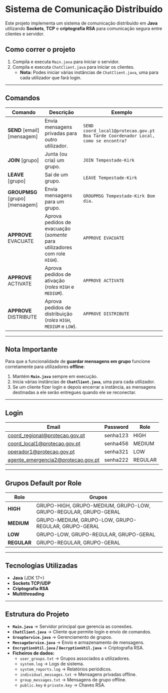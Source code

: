 # Sistema de Comunicação Distribuído

Este projeto implementa um sistema de comunicação distribuído em **Java** utilizando **Sockets**, **TCP** e **criptografia RSA** para comunicação segura entre clientes e servidor.

## Como correr o projeto
1. Compila e executa `Main.java` para iniciar o servidor.  
2. Compila e executa `ChatClient.java` para iniciar os clientes.  
   - **Nota:** Podes iniciar várias instâncias de `ChatClient.java`, uma para cada utilizador que fará login.  

---

## Comandos
| Comando                          | Descrição                                                                                 | Exemplo                                                                           |
|----------------------------------|------------------------------------------------------------------------------------------|----------------------------------------------------------------------------------|
| **SEND** [email] [mensagem]      | Envia mensagens privadas para outro utilizador.                                          | `SEND coord_local1@protecao.gov.pt Boa Tarde Coordenador Local, como se encontra?` |
| **JOIN** [grupo]                 | Junta (ou cria) um grupo.                                                                | `JOIN Tempestade-Kirk`                                                            |
| **LEAVE** [grupo]                | Sai de um grupo.                                                                         | `LEAVE Tempestade-Kirk`                                                           |
| **GROUPMSG** [grupo] [mensagem]  | Envia mensagens para um grupo.                                                           | `GROUPMSG Tempestade-Kirk Bom dia.`                                               |
| **APPROVE** EVACUATE             | Aprova pedidos de evacuação (*somente* para utilizadores com role `HIGH`).               | `APPROVE EVACUATE`                                                                |
| **APPROVE** ACTIVATE             | Aprova pedidos de ativação (*roles* `HIGH` e `MEDIUM`).                                  | `APPROVE ACTIVATE`                                                                |
| **APPROVE** DISTRIBUTE           | Aprova pedidos de distribuição (*roles* `HIGH`, `MEDIUM` e `LOW`).                       | `APPROVE DISTRIBUTE`                                                              |

---

## Nota Importante  
Para que a funcionalidade de **guardar mensagens em grupo** funcione corretamente para utilizadores **offline**:
1. Mantém **`Main.java`** sempre em execução.
2. Inicia várias instâncias de **`ChatClient.java`**, uma para cada utilizador.
3. Se um cliente fizer login e depois encerrar a instância, as mensagens destinadas a ele serão entregues quando ele se reconectar.

---

## Login

| Email                             | Password | Role    |
|-----------------------------------|----------|---------|
| coord_regional@protecao.gov.pt    | senha123 | HIGH    |
| coord_local1@protecao.gov.pt      | senha456 | MEDIUM  |
| operador1@protecao.gov.pt         | senha321 | LOW     |
| agente_emergencia2@protecao.gov.pt| senha222 | REGULAR |

---

## Grupos Default por Role
| Role    | Grupos                                                           |
|---------|------------------------------------------------------------------|
| **HIGH**    | GRUPO-HIGH, GRUPO-MEDIUM, GRUPO-LOW, GRUPO-REGULAR, GRUPO-GERAL |
| **MEDIUM**  | GRUPO-MEDIUM, GRUPO-LOW, GRUPO-REGULAR, GRUPO-GERAL             |
| **LOW**     | GRUPO-LOW, GRUPO-REGULAR, GRUPO-GERAL                           |
| **REGULAR** | GRUPO-REGULAR, GRUPO-GERAL                                      |

---

## Tecnologias Utilizadas
- **Java** (JDK 17+)
- **Sockets TCP/UDP**
- **Criptografia RSA**
- **Multithreading**

---

## Estrutura do Projeto
- **`Main.java`** → Servidor principal que gerencia as conexões.
- **`ChatClient.java`** → Cliente que permite login e envio de comandos.
- **`GroupService.java`** → Gerenciamento de grupos.
- **`MessageService.java`** → Envio e armazenamento de mensagens.
- **`EncryptionUtil.java` / `DecryptionUtil.java`** → Criptografia RSA.
- **Ficheiros de dados:**
  - `user_groups.txt` → Grupos associados a utilizadores.
  - `system.log` → Logs de sistema.
  - `system_reports.log` → Relatórios periódicos.
  - `individual_messages.txt` → Mensagens privadas offline.
  - `group_messages.txt` → Mensagens de grupo offline.
  - `public.key` e `private.key` → Chaves RSA.
